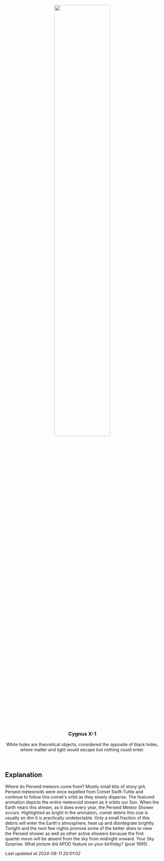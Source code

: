 <p align='center'>
    <img src='https://www.meteorshowers.org/view/perseids' width='60%' />
    <h3 align="center">Cygnus X-1</h3>
    <p align="center">White holes are theoretical objects, considered the opposite of black holes, where matter and light would escape but nothing could enter.</p>
</p>
<br/>

Explanation
--
Where do Perseid meteors come from? Mostly small bits of stony grit, Perseid meteoroids were once expelled from Comet Swift-Tuttle and continue to follow this comet's orbit as they slowly disperse.  The featured animation depicts the entire meteoroid stream as it orbits our Sun.  When the Earth nears this stream, as it does every year, the Perseid Meteor Shower occurs.  Highlighted as bright in the animation, comet debris this size is usually so dim it is practically undetectable.  Only a small fraction of this debris will enter the Earth's atmosphere, heat up and disintegrate brightly.  Tonight and the next few nights promise some of the better skies to view the Perseid shower as well as other active showers because the first quarter moon will be absent from the sky from midnight onward.   Your Sky Surprise: What picture did APOD feature on your birthday? (post 1995)


*Last updated at 2024-08-11 20:01:02*
